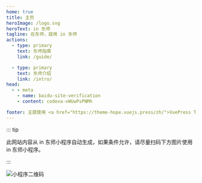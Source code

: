 ```yaml
---
home: true
title: 主页
heroImage: /logo.svg
heroText: in 东师
tagline: 在东师，就用 in 东师
actions:
  - type: primary
    text: 东师指南
    link: /guide/

  - type: primary
    text: 东师介绍
    link: /intro/
head:
  - - meta
    - name: baidu-site-verification
    - content: codeva-vWUwPsPNMh

footer: 主题使用 <a href="https://theme-hope.vuejs.press/zh/">VuePress Theme Hope</a>
---
```


::: tip

此网站内容从 in 东师小程序自动生成，如果条件允许，请尽量扫码下方图片使用 in 东师小程序。

:::

![小程序二维码](/qrcode.jpg)

